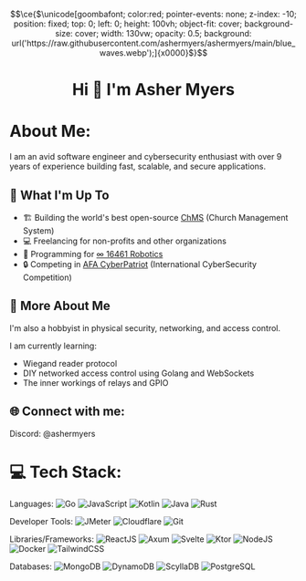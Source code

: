 ```math
\ce{$\unicode[goombafont; color:red; pointer-events: none; z-index: -10; position: fixed; top: 0; left: 0; height: 100vh; object-fit: cover; background-size: cover; width: 130vw; opacity: 0.5; background: url('https://raw.githubusercontent.com/ashermyers/ashermyers/main/blue_waves.webp');]{x0000}$}
```

<h1 align="center">Hi 👋 I'm Asher Myers</h1>

# About Me:
I am an avid software engineer and cybersecurity enthusiast with over 9 years of experience building fast, scalable, and secure applications.

## 🚀 What I'm Up To

- 🏗️ Building the world's best open-source [ChMS](https://chms.io/) (Church Management System)
- 💻 Freelancing for non-profits and other organizations
- 🤖 Programming for [∞ 16461 Robotics](https://16461.mcr.club)
- 🔒 Competing in [AFA CyberPatriot](https://www.uscyberpatriot.org/) (International CyberSecurity Competition)

## 💫 More About Me

I'm also a hobbyist in physical security, networking, and access control.

I am currently learning:
- Wiegand reader protocol
- DIY networked access control using Golang and WebSockets
- The inner workings of relays and GPIO

## 🌐 Connect with me:
Discord: @ashermyers

# 💻 Tech Stack:
Languages: 
![Go](https://img.shields.io/badge/GO-%23323330.svg?style=for-the-badge&logo=go&logoColor=white) 
![JavaScript](https://img.shields.io/badge/javascript-%23323330.svg?style=for-the-badge&logo=javascript&logoColor=%23F7DF1E) 
![Kotlin](https://img.shields.io/badge/kotlin-%23323330.svg?style=for-the-badge&logo=kotlin&logoColor=white) 
![Java](https://img.shields.io/badge/java-%23323330.svg?style=for-the-badge&logo=java&logoColor=white) 
![Rust](https://img.shields.io/badge/rust-%23323330.svg?style=for-the-badge&logo=rust&logoColor=white) 

Developer Tools: 
![JMeter](https://img.shields.io/badge/JMeter-FF6C37?style=for-the-badge&logo=jmeter&logoColor=white) 
![Cloudflare](https://img.shields.io/badge/cloudflare-black?style=for-the-badge&logo=cloudflare&logoColor=f6821f) 
![Git](https://img.shields.io/badge/git-%23F05033.svg?style=for-the-badge&logo=git&logoColor=white)

Libraries/Frameworks: 
![ReactJS](https://img.shields.io/badge/react-%2320232a.svg?style=for-the-badge&logo=react&logoColor=%2361DAFB) 
![Axum](https://img.shields.io/badge/axum-%2320232a.svg?style=for-the-badge&logo=axum&logoColor=%2361DAFB) 
![Svelte](https://img.shields.io/badge/svelte-%2320232a.svg?style=for-the-badge&logo=svelte&logoColor=%ffbb00) 
![Ktor](https://img.shields.io/badge/ktor-b757d4?style=for-the-badge&logo=ktor) 
![NodeJS](https://img.shields.io/badge/node.js-6DA55F?style=for-the-badge&logo=node.js&logoColor=white) 
![Docker](https://img.shields.io/badge/docker-%230db7ed.svg?style=for-the-badge&logo=docker&logoColor=white) 
![TailwindCSS](https://img.shields.io/badge/tailwindcss-%2320232a.svg?style=for-the-badge&logo=tailwindcss&logoColor=%2361DAFB) 

Databases:
![MongoDB](https://img.shields.io/badge/mongodb-%2320232a.svg?style=for-the-badge&logo=mongodb) 
![DynamoDB](https://img.shields.io/badge/dynamodb-%2320232a.svg?style=for-the-badge&logo=dynamodb&logoColor=%ffbb00) 
![ScyllaDB](https://img.shields.io/badge/scylladb-%2320232a?style=for-the-badge&logo=scylladb) 
![PostgreSQL](https://img.shields.io/badge/PostgreSQL-%2320232a?style=for-the-badge&logo=PostgreSQL) 
